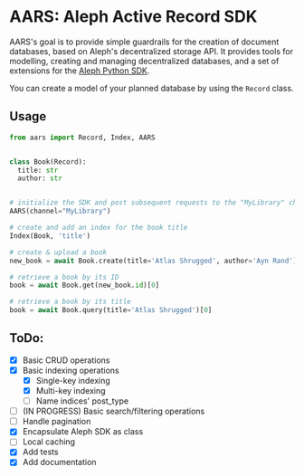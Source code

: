 # AARS: Aleph Active Record SDK

AARS's goal is to provide simple guardrails for the creation of document databases, based on Aleph's decentralized storage API. It provides tools for modelling, creating and managing decentralized databases, and a set of extensions for the [Aleph Python SDK](https://github.com/aleph-im/aleph-client).

You can create a model of your planned database by using the `Record` class.

## Usage

```python
from aars import Record, Index, AARS


class Book(Record):
  title: str
  author: str


# initialize the SDK and post subsequent requests to the "MyLibrary" channel on Aleph
AARS(channel="MyLibrary")

# create and add an index for the book title
Index(Book, 'title')

# create & upload a book
new_book = await Book.create(title='Atlas Shrugged', author='Ayn Rand')

# retrieve a book by its ID
book = await Book.get(new_book.id)[0]

# retrieve a book by its title
book = await Book.query(title='Atlas Shrugged')[0]
```


## ToDo:
- [x] Basic CRUD operations
- [x] Basic indexing operations
  - [x] Single-key indexing 
  - [x] Multi-key indexing
  - [ ] Name indices' post_type 
- [ ] (IN PROGRESS) Basic search/filtering operations
- [ ] Handle pagination
- [x] Encapsulate Aleph SDK as class
- [ ] Local caching
- [x] Add tests
- [x] Add documentation
